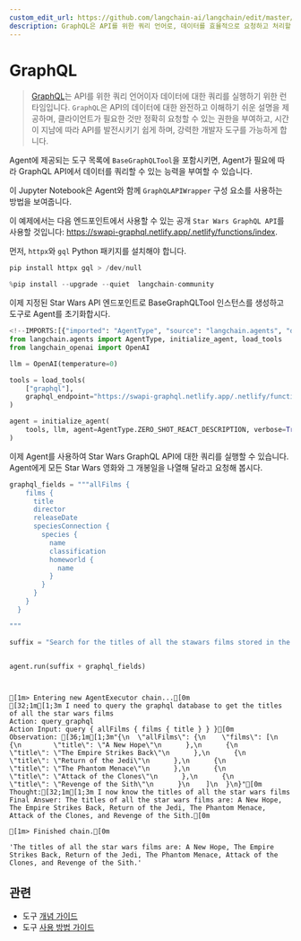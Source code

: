 ```yaml
---
custom_edit_url: https://github.com/langchain-ai/langchain/edit/master/docs/docs/integrations/tools/graphql.ipynb
description: GraphQL은 API를 위한 쿼리 언어로, 데이터를 효율적으로 요청하고 처리할 수 있는 강력한 도구입니다.
---
```


# GraphQL

> [GraphQL](https://graphql.org/)는 API를 위한 쿼리 언어이자 데이터에 대한 쿼리를 실행하기 위한 런타임입니다. `GraphQL`은 API의 데이터에 대한 완전하고 이해하기 쉬운 설명을 제공하며, 클라이언트가 필요한 것만 정확히 요청할 수 있는 권한을 부여하고, 시간이 지남에 따라 API를 발전시키기 쉽게 하며, 강력한 개발자 도구를 가능하게 합니다.

Agent에 제공되는 도구 목록에 `BaseGraphQLTool`을 포함시키면, Agent가 필요에 따라 GraphQL API에서 데이터를 쿼리할 수 있는 능력을 부여할 수 있습니다.

이 Jupyter Notebook은 Agent와 함께 `GraphQLAPIWrapper` 구성 요소를 사용하는 방법을 보여줍니다.

이 예제에서는 다음 엔드포인트에서 사용할 수 있는 공개 `Star Wars GraphQL API`를 사용할 것입니다: https://swapi-graphql.netlify.app/.netlify/functions/index.

먼저, `httpx`와 `gql` Python 패키지를 설치해야 합니다.

```python
pip install httpx gql > /dev/null
```


```python
%pip install --upgrade --quiet  langchain-community
```


이제 지정된 Star Wars API 엔드포인트로 BaseGraphQLTool 인스턴스를 생성하고 도구로 Agent를 초기화합시다.

```python
<!--IMPORTS:[{"imported": "AgentType", "source": "langchain.agents", "docs": "https://api.python.langchain.com/en/latest/agents/langchain.agents.agent_types.AgentType.html", "title": "GraphQL"}, {"imported": "initialize_agent", "source": "langchain.agents", "docs": "https://api.python.langchain.com/en/latest/agents/langchain.agents.initialize.initialize_agent.html", "title": "GraphQL"}, {"imported": "load_tools", "source": "langchain.agents", "docs": "https://api.python.langchain.com/en/latest/agent_toolkits/langchain_community.agent_toolkits.load_tools.load_tools.html", "title": "GraphQL"}, {"imported": "OpenAI", "source": "langchain_openai", "docs": "https://api.python.langchain.com/en/latest/llms/langchain_openai.llms.base.OpenAI.html", "title": "GraphQL"}]-->
from langchain.agents import AgentType, initialize_agent, load_tools
from langchain_openai import OpenAI

llm = OpenAI(temperature=0)

tools = load_tools(
    ["graphql"],
    graphql_endpoint="https://swapi-graphql.netlify.app/.netlify/functions/index",
)

agent = initialize_agent(
    tools, llm, agent=AgentType.ZERO_SHOT_REACT_DESCRIPTION, verbose=True
)
```


이제 Agent를 사용하여 Star Wars GraphQL API에 대한 쿼리를 실행할 수 있습니다. Agent에게 모든 Star Wars 영화와 그 개봉일을 나열해 달라고 요청해 봅시다.

```python
graphql_fields = """allFilms {
    films {
      title
      director
      releaseDate
      speciesConnection {
        species {
          name
          classification
          homeworld {
            name
          }
        }
      }
    }
  }

"""

suffix = "Search for the titles of all the stawars films stored in the graphql database that has this schema "


agent.run(suffix + graphql_fields)
```

```output


[1m> Entering new AgentExecutor chain...[0m
[32;1m[1;3m I need to query the graphql database to get the titles of all the star wars films
Action: query_graphql
Action Input: query { allFilms { films { title } } }[0m
Observation: [36;1m[1;3m"{\n  \"allFilms\": {\n    \"films\": [\n      {\n        \"title\": \"A New Hope\"\n      },\n      {\n        \"title\": \"The Empire Strikes Back\"\n      },\n      {\n        \"title\": \"Return of the Jedi\"\n      },\n      {\n        \"title\": \"The Phantom Menace\"\n      },\n      {\n        \"title\": \"Attack of the Clones\"\n      },\n      {\n        \"title\": \"Revenge of the Sith\"\n      }\n    ]\n  }\n}"[0m
Thought:[32;1m[1;3m I now know the titles of all the star wars films
Final Answer: The titles of all the star wars films are: A New Hope, The Empire Strikes Back, Return of the Jedi, The Phantom Menace, Attack of the Clones, and Revenge of the Sith.[0m

[1m> Finished chain.[0m
```


```output
'The titles of all the star wars films are: A New Hope, The Empire Strikes Back, Return of the Jedi, The Phantom Menace, Attack of the Clones, and Revenge of the Sith.'
```


## 관련

- 도구 [개념 가이드](/docs/concepts/#tools)
- 도구 [사용 방법 가이드](/docs/how_to/#tools)